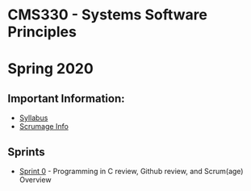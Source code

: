 # CMS330 - Systems Software Principles
# Spring 2020

## Important Information:
* [Syllabus](./syllabus.md)
* [Scrumage Info](./scrumage.md)

## Sprints
* [Sprint 0](./sprint0/sprint0.md) - Programming in C review, Github review, and Scrum(age) Overview
